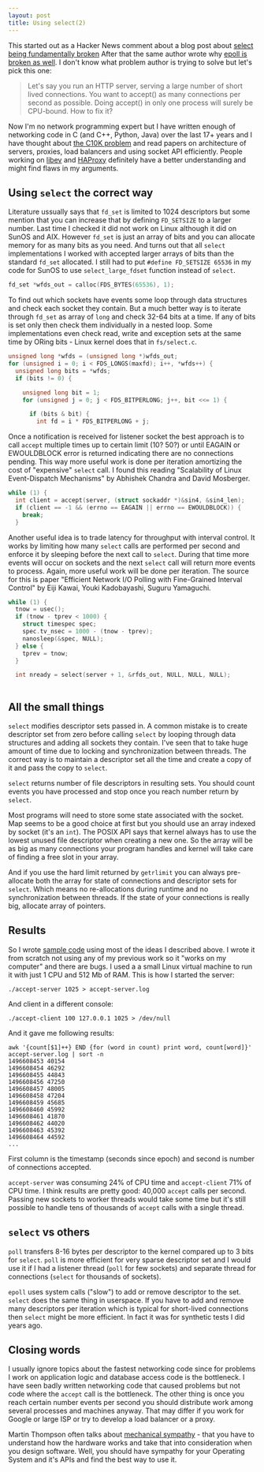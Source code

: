 ```yaml
---
layout: post
title: Using select(2) 
---
```


This started out as a Hacker News comment about a blog post about [select being fundamentally broken](https://idea.popcount.org/2017-01-06-select-is-fundamentally-broken/) After that the same author wrote why [epoll is broken as well](https://idea.popcount.org/2017-02-20-epoll-is-fundamentally-broken-12/). I don't know what problem author is trying to solve but let's pick this one:

> Let's say you run an HTTP server, serving a large number of short lived connections. You want to accept() as many connections per second as possible. Doing accept() in only one process will surely be CPU-bound. How to fix it?

Now I'm no network programming expert but I have written enough of networking code in C (and C++, Python, Java) over the last 17+ years and I have thought about [the C10K problem](http://www.kegel.com/c10k.html) and read papers on architecture of servers, proxies, load balancers and using socket API efficiently. People working on [libev](http://software.schmorp.de/pkg/libev.html) and [HAProxy](http://www.haproxy.org/) definitely have a better understanding and might find flaws in my arguments.

## Using `select` the correct way

Literature ussually says that `fd_set` is limited to 1024 descriptors but some mention that you can increase that by defining `FD_SETSIZE` to a larger number. Last time I checked it did not work on Linux although it did on SunOS and AIX. However `fd_set` is just an array of bits and you can allocate memory for as many bits as you need. And turns out that all `select` implementations I worked with accepted larger arrays of bits than the standard `fd_set` allocated. I still had to put `#define FD_SETSIZE 65536` in my code for SunOS to use `select_large_fdset` function instead of `select`.

```C
fd_set *wfds_out = calloc(FDS_BYTES(65536), 1);
```

To find out which sockets have events some loop through data structures and check each socket they contain. But a much better way is to iterate through `fd_set` as array of `long` and check 32-64 bits at a time. If any of bits is set only then check them individually in a nested loop. Some implementations even check read, write and exception sets at the same time by ORing bits - Linux kernel does that in `fs/select.c`.

```C
unsigned long *wfds = (unsigned long *)wfds_out;
for (unsigned i = 0; i < FDS_LONGS(maxfd); i++, *wfds++) {
  unsigned long bits = *wfds;
  if (bits != 0) {

    unsigned long bit = 1;
    for (unsigned j = 0; j < FDS_BITPERLONG; j++, bit <<= 1) {

      if (bits & bit) {
        int fd = i * FDS_BITPERLONG + j;
```

Once a notification is received for listener socket the best approach is to call `accept` multiple times up to certain limit (10? 50?) or until EAGAIN or EWOULDBLOCK error is returned indicating there are no connections pending. This way more useful work is done per iteration amortizing the cost of "expensive" `select` call. I found this reading "Scalability of Linux Event-Dispatch Mechanisms" by Abhishek Chandra and David Mosberger.

```C
while (1) {
  int client = accept(server, (struct sockaddr *)&sin4, &sin4_len);
  if (client == -1 && (errno == EAGAIN || errno == EWOULDBLOCK)) {
    break;
  }
```

Another useful idea is to trade latency for throughput with interval control. It works by limiting how many `select` calls are performed per second and enforce it by sleeping before the next call to `select`. During that time more events will occur on sockets and the next `select` call will return more events to process. Again, more useful work will be done per iteration.  The source for this is paper "Efficient Network I/O Polling with Fine-Grained Interval Control"  by Eiji Kawai, Youki Kadobayashi, Suguru Yamaguchi.

```C
while (1) {
  tnow = usec();
  if (tnow - tprev < 1000) {
    struct timespec spec;
    spec.tv_nsec = 1000 - (tnow - tprev);
    nanosleep(&spec, NULL);
  } else {
    tprev = tnow;
  }

  int nready = select(server + 1, &rfds_out, NULL, NULL, NULL);
 
```

## All the small things

`select` modifies descriptor sets passed in. A common mistake is to create descriptor set from zero before calling `select` by looping through data structures and adding all sockets they contain. I've seen that to take huge amount of time due to locking and synchronization between threads. The correct way is to maintain a descriptor set all the time and create a copy of it and pass the copy to `select`.

`select` returns number of file descriptors in resulting sets. You should count events you have processed and stop once you reach number return by `select`.

Most programs will need to store some state associated with the socket. Map seems to be a good choice at first but you should use an array indexed by socket (it's an `int`). The POSIX API says that kernel always has to use the lowest unused file descriptor when creating a new one. So the array will be as big as many connections your program handles and kernel will take care of finding a free slot in your array.

And if you use the hard limit returned by `getrlimit` you can always pre-allocate both the array for state of connections and descriptor sets for `select`. Which means no re-allocations during runtime and no synchronization between threads. If the state of your connections is really big, allocate array of pointers.

## Results

So I wrote [sample code](https://github.com/aivarsk/misc/tree/master/select) using most of the ideas I described above. I wrote it from scratch not using any of my previous work so it "works on my computer" and there are bugs. I used a a small Linux virtual machine to run it with just 1 CPU and 512 Mb of RAM. This is how I started the server:

```
./accept-server 1025 > accept-server.log
```

And client in a different console:
```
./accept-client 100 127.0.0.1 1025 > /dev/null 
```

And it gave me following results:
```
awk '{count[$1]++} END {for (word in count) print word, count[word]}' accept-server.log | sort -n
1496608453 40154
1496608454 46292
1496608455 44843
1496608456 47250
1496608457 48005
1496608458 47204
1496608459 45685
1496608460 45992
1496608461 41870
1496608462 44020
1496608463 45392
1496608464 44592
...
```
First column is the timestamp (seconds since epoch) and second is number of connections accepted.

`accept-server` was consuming 24% of CPU time and `accept-client` 71% of CPU time. I think results are pretty good: 40,000 `accept` calls per second. Passing new sockets to worker threads would take some time but it's still possible to handle tens of thousands of `accept` calls with a single thread.


## `select` vs others

`poll` transfers 8-16 bytes per descriptor to the kernel compared up to 3 bits for `select`. `poll` is more efficient for very sparse descriptor set and I would use it if I had a listener thread (`poll` for few sockets)  and separate thread for connections (`select` for thousands of sockets).

`epoll` uses system calls ("slow") to add or remove descriptor to the set. `select` does the same thing in userspace. If you have to add and remove many descriptors per iteration which is typical for short-lived connections then `select` might be more efficient. In fact it was for synthetic tests I did years ago.


## Closing words

I usually ignore topics about the fastest networking code since for problems I work on application logic and database access code is the bottleneck. I have seen badly written networking code that caused problems but not code where the `accept` call is the bottleneck. The other thing is once you reach certain number events per second you should distribute work among several processes and machines anyway. That may differ if you work for Google or large ISP or try to develop a load balancer or a proxy.

Martin Thompson often talks about [mechanical sympathy](https://mechanical-sympathy.blogspot.com/) - that you have to understand how the hardware works and take that into consideration when you design software. Well, you should have sympathy for your Operating System and it's APIs and find the best way to use it.
